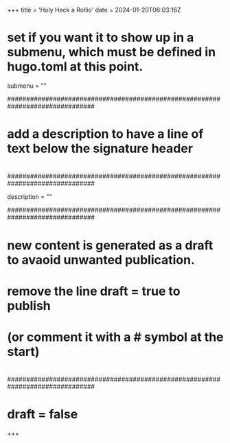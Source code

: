 +++
title = 'Holy Heck a Rollio'
date = 2024-01-20T06:03:16Z
# set if you want it to show up in a submenu, which must be defined in hugo.toml at this point.
submenu = ""

###############################################################################
# 
# add a description to have a line of text below the signature header
# 
###############################################################################

description = ""

###############################################################################
# 
# new content is generated as a draft to avaoid unwanted publication.
# remove the line draft = true to publish
# (or comment it with a # symbol at the start)
# 
###############################################################################

# draft = false

+++
